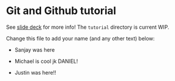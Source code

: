 # Git and Github tutorial

See [slide deck](https://docs.google.com/presentation/d/1nkmfVNscUenjbnpbWc3dseN0O0AfmuGSx_eiWPKbrNY/edit?usp=sharing) for more info! The `tutorial` directory is current WIP.

Change this file to add your name (and any other text) below:

- Sanjay was here

- Michael is cool jk DANIEL!
- Justin was here!!